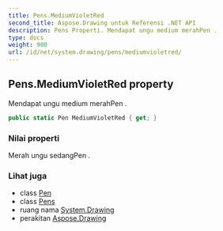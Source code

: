 ```yaml
---
title: Pens.MediumVioletRed
second_title: Aspose.Drawing untuk Referensi .NET API
description: Pens Properti. Mendapat ungu medium merahPen .
type: docs
weight: 900
url: /id/net/system.drawing/pens/mediumvioletred/
---
```

## Pens.MediumVioletRed property

Mendapat ungu medium merahPen .

```csharp
public static Pen MediumVioletRed { get; }
```

### Nilai properti

Merah ungu sedangPen .

### Lihat juga

* class [Pen](../../pen/)
* class [Pens](../)
* ruang nama [System.Drawing](../../pens/)
* perakitan [Aspose.Drawing](../../../)


